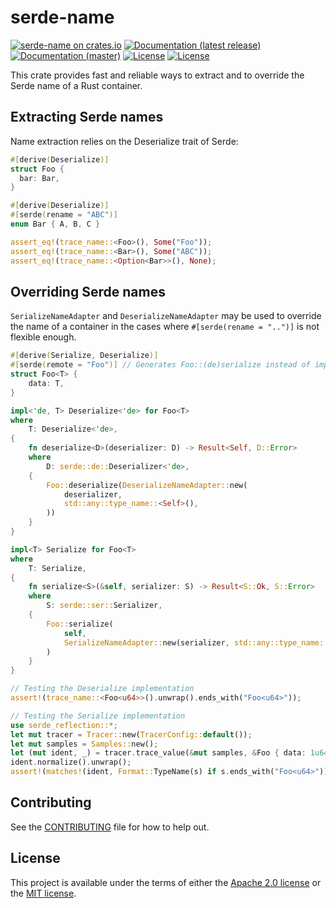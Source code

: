 # serde-name

[![serde-name on crates.io](https://img.shields.io/crates/v/serde-name)](https://crates.io/crates/serde-name)
[![Documentation (latest release)](https://docs.rs/serde-name/badge.svg)](https://docs.rs/serde-name/)
[![Documentation (master)](https://img.shields.io/badge/docs-master-brightgreen)](https://novifinancial.github.io/serde-reflection/serde_name/)
[![License](https://img.shields.io/badge/license-Apache-green.svg)](../LICENSE-APACHE)
[![License](https://img.shields.io/badge/license-MIT-green.svg)](../LICENSE-MIT)

This crate provides fast and reliable ways to extract and to override the Serde name
of a Rust container.

## Extracting Serde names

Name extraction relies on the Deserialize trait of Serde:

```rust
#[derive(Deserialize)]
struct Foo {
  bar: Bar,
}

#[derive(Deserialize)]
#[serde(rename = "ABC")]
enum Bar { A, B, C }

assert_eq!(trace_name::<Foo>(), Some("Foo"));
assert_eq!(trace_name::<Bar>(), Some("ABC"));
assert_eq!(trace_name::<Option<Bar>>(), None);
```

## Overriding Serde names

`SerializeNameAdapter` and `DeserializeNameAdapter` may be used to override the name
of a container in the cases where `#[serde(rename = "..")]` is not flexible enough.

```rust
#[derive(Serialize, Deserialize)]
#[serde(remote = "Foo")] // Generates Foo::(de)serialize instead of implementing Serde traits.
struct Foo<T> {
    data: T,
}

impl<'de, T> Deserialize<'de> for Foo<T>
where
    T: Deserialize<'de>,
{
    fn deserialize<D>(deserializer: D) -> Result<Self, D::Error>
    where
        D: serde::de::Deserializer<'de>,
    {
        Foo::deserialize(DeserializeNameAdapter::new(
            deserializer,
            std::any::type_name::<Self>(),
        ))
    }
}

impl<T> Serialize for Foo<T>
where
    T: Serialize,
{
    fn serialize<S>(&self, serializer: S) -> Result<S::Ok, S::Error>
    where
        S: serde::ser::Serializer,
    {
        Foo::serialize(
            self,
            SerializeNameAdapter::new(serializer, std::any::type_name::<Self>()),
        )
    }
}

// Testing the Deserialize implementation
assert!(trace_name::<Foo<u64>>().unwrap().ends_with("Foo<u64>"));

// Testing the Serialize implementation
use serde_reflection::*;
let mut tracer = Tracer::new(TracerConfig::default());
let mut samples = Samples::new();
let (mut ident, _) = tracer.trace_value(&mut samples, &Foo { data: 1u64 }).unwrap();
ident.normalize().unwrap();
assert!(matches!(ident, Format::TypeName(s) if s.ends_with("Foo<u64>")));
```

## Contributing

See the [CONTRIBUTING](../CONTRIBUTING.md) file for how to help out.

## License

This project is available under the terms of either the [Apache 2.0 license](../LICENSE-APACHE) or the [MIT license](../LICENSE-MIT).

<!--
README.md is generated from README.tpl by cargo readme. To regenerate:

cargo install cargo-readme
cargo readme > README.md
-->
